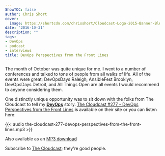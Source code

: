 ```yaml
---
ShowTOC: false
author: Chris Short
cover:
  image: https://shortcdn.com/chrisshort/Cloudcast-Logo-2015-Banner-Blue.png
date: "2016-10-31"
description: ""
tags:
- DevOps
- podcast
- interviews
title: DevOps Perspectives from the Front Lines
---
```


The month of October was quite unique for me. I went to a number of conferences and talked to tons of people from all walks of life. All of the events were great; DevOpsDays Raleigh, AnsibleFest Brooklyn, DevOpsDays Detroit, and All Things Open are all events I would recommend to anyone considering them.


One distinctly unique opportunity was to sit down with the folks from The Cloudcast to tell my [**DevOps**](https://devopsish.com/) story. [The Cloudcast #277 - DevOps Perspectives from the Front Lines](http://www.thecloudcast.net/2016/10/the-cloudcast-277-devops-perspective.html) is available on their site or you can listen here:

{{< audio the-cloudcast-277-devops-perspectives-from-the-front-lines.mp3 >}}

Also available as an [MP3 download](https://shortcdn.com/chrisshort/the-cloudcast-277-devops-perspectives-from-the-front-lines.mp3)

Subscribe to [The Cloudcast](http://www.thecloudcast.net/2016/10/the-cloudcast-277-devops-perspective.html); they're good people.
